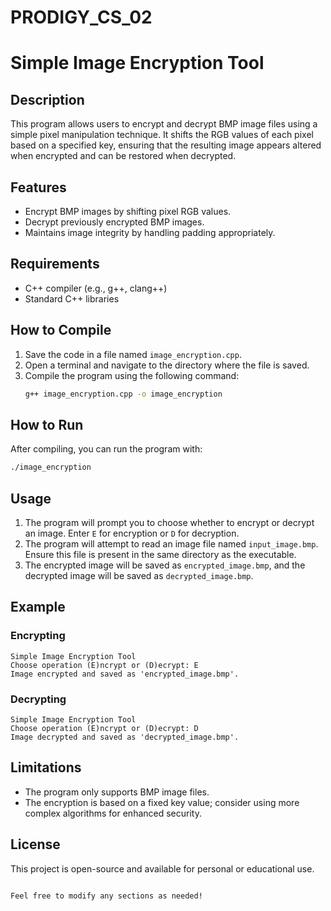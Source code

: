 # PRODIGY_CS_02

# Simple Image Encryption Tool

## Description
This program allows users to encrypt and decrypt BMP image files using a simple pixel manipulation technique. It shifts the RGB values of each pixel based on a specified key, ensuring that the resulting image appears altered when encrypted and can be restored when decrypted.

## Features
- Encrypt BMP images by shifting pixel RGB values.
- Decrypt previously encrypted BMP images.
- Maintains image integrity by handling padding appropriately.

## Requirements
- C++ compiler (e.g., g++, clang++)
- Standard C++ libraries

## How to Compile
1. Save the code in a file named `image_encryption.cpp`.
2. Open a terminal and navigate to the directory where the file is saved.
3. Compile the program using the following command:
   ```bash
   g++ image_encryption.cpp -o image_encryption
   ```

## How to Run
After compiling, you can run the program with:
```bash
./image_encryption
```

## Usage
1. The program will prompt you to choose whether to encrypt or decrypt an image. Enter `E` for encryption or `D` for decryption.
2. The program will attempt to read an image file named `input_image.bmp`. Ensure this file is present in the same directory as the executable.
3. The encrypted image will be saved as `encrypted_image.bmp`, and the decrypted image will be saved as `decrypted_image.bmp`.

## Example
### Encrypting
```
Simple Image Encryption Tool
Choose operation (E)ncrypt or (D)ecrypt: E
Image encrypted and saved as 'encrypted_image.bmp'.
```

### Decrypting
```
Simple Image Encryption Tool
Choose operation (E)ncrypt or (D)ecrypt: D
Image decrypted and saved as 'decrypted_image.bmp'.
```

## Limitations
- The program only supports BMP image files.
- The encryption is based on a fixed key value; consider using more complex algorithms for enhanced security.

## License
This project is open-source and available for personal or educational use.

```

Feel free to modify any sections as needed!
